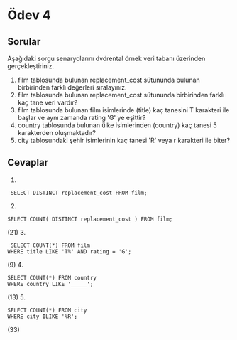 # Ödev 4

## Sorular

Aşağıdaki sorgu senaryolarını dvdrental örnek veri tabanı üzerinden gerçekleştiriniz.

1. film tablosunda bulunan replacement_cost sütununda bulunan birbirinden farklı değerleri sıralayınız.
2. film tablosunda bulunan replacement_cost sütununda birbirinden farklı kaç tane veri vardır?
3. film tablosunda bulunan film isimlerinde (title) kaç tanesini T karakteri ile başlar ve aynı zamanda rating 'G' ye eşittir?
4. country tablosunda bulunan ülke isimlerinden (country) kaç tanesi 5 karakterden oluşmaktadır?
5. city tablosundaki şehir isimlerinin kaç tanesi 'R' veya r karakteri ile biter?

## Cevaplar

1.  
```
 SELECT DISTINCT replacement_cost FROM film;
 ```
2. 
```
SELECT COUNT( DISTINCT replacement_cost ) FROM film;
```
(21)
3. 
```
 SELECT COUNT(*) FROM film 
WHERE title LIKE 'T%' AND rating = 'G';
```
(9)
4. 
```
SELECT COUNT(*) FROM country
WHERE country LIKE '_____';
```
(13)
5. 
```
SELECT COUNT(*) FROM city
WHERE city ILIKE '%R';
```
(33)








